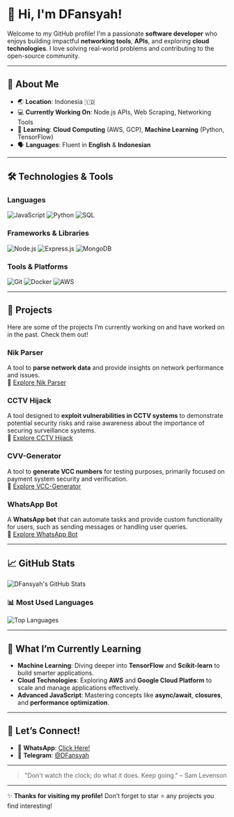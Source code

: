 # 👋 Hi, I'm **DFansyah**!

Welcome to my GitHub profile! I'm a passionate **software developer** who enjoys building impactful **networking tools**, **APIs**, and exploring **cloud technologies**. I love solving real-world problems and contributing to the open-source community.

---

## 📍 About Me
- 🌏 **Location**: Indonesia 🇮🇩
- 💻 **Currently Working On**: Node.js APIs, Web Scraping, Networking Tools
- 🧠 **Learning**: **Cloud Computing** (AWS, GCP), **Machine Learning** (Python, TensorFlow)
- 🗣 **Languages**: Fluent in **English** & **Indonesian**
---

## 🛠️ Technologies & Tools

### **Languages**
![JavaScript](https://img.shields.io/badge/JavaScript-F7DF1E?style=for-the-badge&logo=javascript&logoColor=black)
![Python](https://img.shields.io/badge/Python-3776AB?style=for-the-badge&logo=python&logoColor=white)
![SQL](https://img.shields.io/badge/SQL-4479A1?style=for-the-badge&logo=postgresql&logoColor=white)

### **Frameworks & Libraries**
![Node.js](https://img.shields.io/badge/Node.js-339933?style=for-the-badge&logo=node.js&logoColor=white)
![Express.js](https://img.shields.io/badge/Express.js-000000?style=for-the-badge&logo=express&logoColor=white)
![MongoDB](https://img.shields.io/badge/MongoDB-47A248?style=for-the-badge&logo=mongodb&logoColor=white)

### **Tools & Platforms**
![Git](https://img.shields.io/badge/Git-F05032?style=for-the-badge&logo=git&logoColor=white)
![Docker](https://img.shields.io/badge/Docker-2496ED?style=for-the-badge&logo=docker&logoColor=white)
![AWS](https://img.shields.io/badge/AWS-232F3E?style=for-the-badge&logo=amazonaws&logoColor=white)

---

## 🚀 Projects

Here are some of the projects I’m currently working on and have worked on in the past. Check them out!

### **Nik Parser**
A tool to **parse network data** and provide insights on network performance and issues.  
🔗 [Explore Nik Parser](https://github.com/dfansyah/NIK-Parser)

### **CCTV Hijack**
A tool designed to **exploit vulnerabilities in CCTV systems** to demonstrate potential security risks and raise awareness about the importance of securing surveillance systems.  
🔗 [Explore CCTV Hijack](https://github.com/dfansyah/CCTV-HiJack)

### **CVV-Generator**
A tool to **generate VCC numbers** for testing purposes, primarily focused on payment system security and verification.  
🔗 [Explore VCC-Generator](https://github.com/dfansyah/VCC-G/enerator)

### **WhatsApp Bot**
A **WhatsApp bot** that can automate tasks and provide custom functionality for users, such as sending messages or handling user queries.  
🔗 [Explore WhatsApp Bot](https://github.com/dfansyah/NXLBotz)

---

## 📈 GitHub Stats

![DFansyah's GitHub Stats](https://github-readme-stats.vercel.app/api?username=DFansyah&show_icons=true&hide_title=true&count_private=true&hide=prs&theme=react)

### 📊 Most Used Languages
![Top Languages](https://github-readme-stats.vercel.app/api/top-langs/?username=DFansyah&theme=react&count_private=true)

---

## 🌱 What I’m Currently Learning

- **Machine Learning**: Diving deeper into **TensorFlow** and **Scikit-learn** to build smarter applications.
- **Cloud Technologies**: Exploring **AWS** and **Google Cloud Platform** to scale and manage applications effectively.
- **Advanced JavaScript**: Mastering concepts like **async/await**, **closures**, and **performance optimization**.

---

## 🤝 Let’s Connect!

- 📱 **WhatsApp**: [Click Here!](https://wa.me/6283145372436)
- 📱 **Telegram**: [@DFansyah](https://t.me/DFansyah)

---

> "Don't watch the clock; do what it does. Keep going." – Sam Levenson

---

✨ **Thanks for visiting my profile!** Don’t forget to star ⭐ any projects you find interesting!
